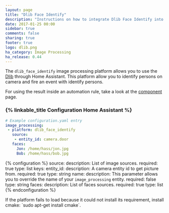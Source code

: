 ```yaml
---
layout: page
title: "Dlib Face Identify"
description: "Instructions on how to integrate Dlib Face Identify into Home Assistant."
date: 2017-01-25 00:00
sidebar: true
comments: false
sharing: true
footer: true
logo: dlib.png
ha_category: Image Processing
ha_release: 0.44
---
```


The `dlib_face_identify` image processing platform allows you to use the [Dlib](http://www.dlib.net/) through Home Assistant. This platform allow you to identify persons on camera and fire an event with identify persons.

For using the result inside an automation rule, take a look at the [component](/components/image_processing/) page.

### {% linkable_title Configuration Home Assistant %}

```yaml
# Example configuration.yaml entry
image_processing:
 - platform: dlib_face_identify
   source:
    - entity_id: camera.door
   faces:
     Jon: /home/hass/jon.jpg
     Bob: /home/hass/bob.jpg
```

{% configuration %}
source:
  description: List of image sources.
  required: true
  type: list
  keys:
    entity_id:
      description: A camera entity id to get picture from.
      required: true
      type: string
    name:
      description: This parameter allows you to override the name of your `image_processing` entity.
      required: false
      type: string
faces:
  description: List of faces sources.
  required: true
  type: list
{% endconfiguration %}

<p class='note'>
If the platform fails to load because it could not install its requirement, install cmake: `sudo apt-get install cmake`.
</p>

